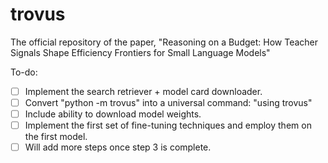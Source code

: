 # trovus
The official repository of the paper, "Reasoning on a Budget: How Teacher Signals Shape Efficiency Frontiers for Small Language Models"

To-do: 
- [ ] Implement the search retriever + model card downloader. 
- [ ] Convert "python -m trovus" into a universal command: "using trovus" 
- [ ] Include ability to download model weights. 
- [ ] Implement the first set of fine-tuning techniques and employ them on the first model. 
- [ ] Will add more steps once step 3 is complete.